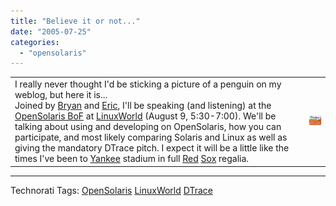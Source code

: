 ```yaml
---
title: "Believe it or not..."
date: "2005-07-25"
categories: 
  - "opensolaris"
---
```


<table><tbody><tr><td>I really never thought I'd be sticking a picture of a penguin on my weblog, but here it is...<br>Joined by <a href="/bmc">Bryan</a> and <a href="/eschrock">Eric</a>, I'll be speaking (and listening) at the <a href="http://www.linuxworldexpo.com/live/12/events/12SFO05A/conference/tracksessions//QMONYA04O6SS">OpenSolaris BoF</a> at <a href="http://www.linuxworldexpo.com/live/12/events/12SFO05A">LinuxWorld</a> (August 9, 5:30-7:00). We'll be talking about using and developing on OpenSolaris, how you can participate, and most likely comparing Solaris and Linux as well as giving the mandatory DTrace pitch. I expect it will be a little like the times I've been to <a href="http://bostondirtdogs.boston.com/Headline_Archives/2005/04/the_ring_2.html">Yankee</a> stadium in full <a href="http://bostondirtdogs.boston.com/Headline_Archives/arodpurse.jpg">Red</a> <a href="http://bostondirtdogs.boston.com/Headline_Archives/2004/10/sox_win_world_s.html">Sox</a> regalia.</td><td><img src="images/LWSF05_Speakericon.gif" alt=" "></td></tr></tbody></table>

* * *

Technorati Tags: [OpenSolaris](http://technorati.com/tag/OpenSolaris) [LinuxWorld](http://technorati.com/tag/LinuxWorld) [DTrace](http://technorati.com/tag/DTrace)
